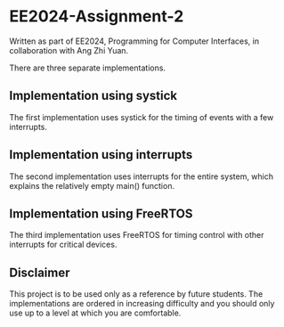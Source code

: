 # EE2024-Assignment-2

Written as part of EE2024, Programming for Computer Interfaces, in collaboration with Ang Zhi Yuan.

There are three separate implementations.

## Implementation using systick

The first implementation uses systick for the timing of events with a few interrupts.

## Implementation using interrupts

The second implementation uses interrupts for the entire system, which explains the relatively empty main() function.

## Implementation using FreeRTOS

The third implementation uses FreeRTOS for timing control with other interrupts for critical devices.

## Disclaimer

This project is to be used only as a reference by future students. The implementations are ordered in increasing difficulty and you should only use up to a level at which you are comfortable.